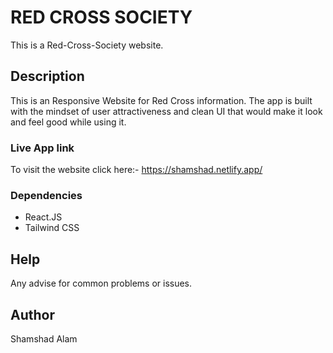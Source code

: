 # RED CROSS SOCIETY

This is a Red-Cross-Society website.

## Description
This is an Responsive Website for Red Cross information.
The app is built with the mindset of user attractiveness and clean UI that would make it look and feel good while using it.

### Live App link

To visit the website click here:- https://shamshad.netlify.app/


### Dependencies
  - React.JS
  - Tailwind CSS

## Help

Any advise for common problems or issues.

## Author

Shamshad Alam  
